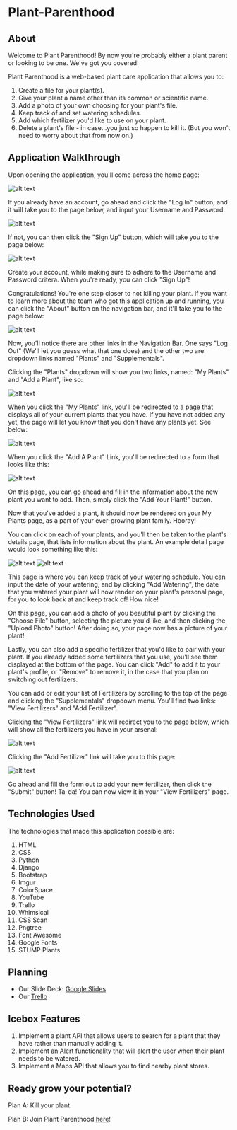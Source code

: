 # Plant-Parenthood

## About 

Welcome to Plant Parenthood! By now you're probably either a plant parent or looking to be one. We've got you covered! 

Plant Parenthood is a web-based plant care application that allows you to:

1. Create a file for your plant(s).
2. Give your plant a name other than its common or scientific name. 
3. Add a photo of your own choosing for your plant's file. 
4. Keep track of and set watering schedules. 
5. Add which fertilizer you'd like to use on your plant. 
6. Delete a plant's file - in case...you just so happen to kill it. (But you won't need to worry about that from now on.)

## Application Walkthrough

Upon opening the application, you'll come across the home page: 

![alt text](https://i.imgur.com/mxjz9mN.png)

If you already have an account, go ahead and click the "Log In" button, and it will take you to the page below, and input your Username and Password: 

![alt text](https://i.imgur.com/VJ95Cd6.png)

If not, you can then click the "Sign Up" button, which will take you to the page below: 

![alt text](https://i.imgur.com/aiWbVEz.png)

Create your account, while making sure to adhere to the Username and Password critera. When you're ready, you can click "Sign Up"!

Congratulations! You're one step closer to not killing your plant. If you want to learn more about the team who got this application up and running, you can click the "About" button on the navigation bar, and it'll take you to the page below: 

![alt text](https://i.imgur.com/ifvBIz4.png)

Now, you'll notice there are other links in the Navigation Bar. One says "Log Out" (We'll let you guess what that one does) and the other two are dropdown links named "Plants" and "Supplementals". 

Clicking the "Plants" dropdown will show you two links, named: "My Plants" and "Add a Plant", like so: 

![alt text](https://i.imgur.com/ykPr3j4.png)

When you click the "My Plants" link, you'll be redirected to a page that displays all of your current plants that you have. If you have not added any yet, the page will let you know that you don't have any plants yet. See below: 

![alt text](https://i.imgur.com/kfuP4KF.png)

When you click the "Add A Plant" Link, you'll be redirected to a form that looks like this: 

![alt text](https://i.imgur.com/zMmueuS.png)

On this page, you can go ahead and fill in the information about the new plant you want to add. Then, simply click the "Add Your Plant!" button.

Now that you've added a plant, it should now be rendered on your My Plants page, as a part of your ever-growing plant family. Hooray!

You can click on each of your plants, and you'll then be taken to the plant's details page, that lists information about the plant. An example detail page would look something like this:

![alt text](https://i.imgur.com/mjjOVwK.png)
![alt text](https://i.imgur.com/vmzCNzK.png)

This page is where you can keep track of your watering schedule. You can input the date of your watering, and by clicking "Add Watering", the date that you watered your plant will now render on your plant's personal page, for you to look back at and keep track of! How nice!

On this page, you can add a photo of you beautiful plant by clicking the "Choose File" button, selecting the picture you'd like, and then clicking the "Upload Photo" button! After doing so, your page now has a picture of your plant!

Lastly, you can also add a specific fertilizer that you'd like to pair with your plant. If you already added some fertilizers that you use, you'll see them displayed at the bottom of the page. You can click "Add" to add it to your plant's profile, or "Remove" to remove it, in the case that you plan on switching out fertilizers. 

You can add or edit your list of Fertilizers by scrolling to the top of the page and clicking the "Supplementals" dropdown menu. You'll find two links: "View Fertilizers" and "Add Fertilizer".

Clicking the "View Fertilizers" link will redirect you to the page below, which will show all the fertilizers you have in your arsenal:

![alt text](https://i.imgur.com/UMbYxEt.png)

Clicking the "Add Fertilizer" link will take you to this page: 

![alt text](https://i.imgur.com/nqoEEyW.png)

Go ahead and fill the form out to add your new fertilizer, then click the "Submit" button! Ta-da! You can now view it in your "View Fertilizers" page. 

## Technologies Used

The technologies that made this application possible are: 

1. HTML
2. CSS
3. Python
4. Django
5. Bootstrap
6. Imgur
7. ColorSpace
8. YouTube
9. Trello
10. Whimsical
11. CSS Scan
12. Pngtree
13. Font Awesome
14. Google Fonts
15. STUMP Plants

## Planning
- Our Slide Deck:
[Google Slides](https://docs.google.com/presentation/d/12ndgW29IFBd2bex5d_9pnJc-HWLKeUvQxf2HTQKWxsE/edit?usp=sharing)
- Our [Trello](https://trello.com/invite/b/hWHbynJc/d939743b54b4c05d96285cf264bf5c40/plant-parenthood)

## Icebox Features

1. Implement a plant API that allows users to search for a plant that they have rather than manually adding it. 
2. Implement an Alert functionality that will alert the user when their plant needs to be watered.
3. Implement a Maps API that allows you to find nearby plant stores. 

## Ready grow your potential?

Plan A: Kill your plant.

Plan B: Join Plant Parenthood [here](https://plantparenthood22.herokuapp.com/)!